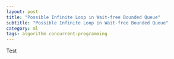 ```yaml
---
layout: post
title: "Possible Infinite Loop in Wait-free Bounded Queue"
subtitle: "Possible Infinite Loop in Wait-free Bounded Queue"
category: ml
tags: algorithm concurrent-programming
---
```


Test
